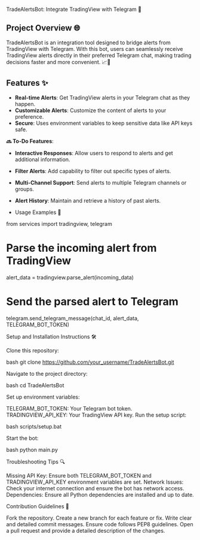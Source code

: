 TradeAlertsBot: Integrate TradingView with Telegram 🚀

## Project Overview 🌐

TradeAlertsBot is an integration tool designed to bridge alerts from TradingView with Telegram. With this bot, users can seamlessly receive TradingView alerts directly in their preferred Telegram chat, making trading decisions faster and more convenient. 📈🔔

## Features ✨

- **Real-time Alerts**: Get TradingView alerts in your Telegram chat as they happen.
- **Customizable Alerts**: Customize the content of alerts to your preference.
- **Secure**: Uses environment variables to keep sensitive data like API keys safe.


**🔜 To-Do Features**:

- **Interactive Responses**: Allow users to respond to alerts and get additional information.
- **Filter Alerts**: Add capability to filter out specific types of alerts.
- **Multi-Channel Support**: Send alerts to multiple Telegram channels or groups.
- **Alert History**: Maintain and retrieve a history of past alerts.



- Usage Examples 🚀

from services import tradingview, telegram

# Parse the incoming alert from TradingView
alert_data = tradingview.parse_alert(incoming_data)

# Send the parsed alert to Telegram
telegram.send_telegram_message(chat_id, alert_data, TELEGRAM_BOT_TOKEN)



Setup and Installation Instructions 🛠️

Clone this repository:

bash
git clone https://github.com/your_username/TradeAlertsBot.git

Navigate to the project directory:

bash
cd TradeAlertsBot

Set up environment variables:

TELEGRAM_BOT_TOKEN: Your Telegram bot token.
TRADINGVIEW_API_KEY: Your TradingView API key.
Run the setup script:

bash
scripts/setup.bat

Start the bot:

bash
python main.py


Troubleshooting Tips 🔍

Missing API Key: Ensure both TELEGRAM_BOT_TOKEN and TRADINGVIEW_API_KEY environment variables are set.
Network Issues: Check your internet connection and ensure the bot has network access.
Dependencies: Ensure all Python dependencies are installed and up to date.


Contribution Guidelines 🤝

Fork the repository.
Create a new branch for each feature or fix.
Write clear and detailed commit messages.
Ensure code follows PEP8 guidelines.
Open a pull request and provide a detailed description of the changes.

